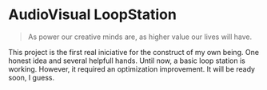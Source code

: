 # AudioVisual LoopStation

>As power our creative minds are, as higher value our lives will have.

This project is the first real iniciative for the construct of my own being. One honest idea and several helpfull hands.  Until now, a basic loop station is working. However, it required an optimization improvement. It will be ready soon, I guess.
